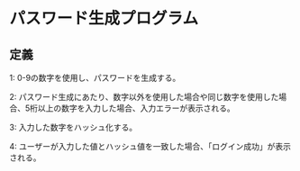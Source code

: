 # パスワード生成プログラム
##  定義
1: 0-9の数字を使用し、パスワードを生成する。

2: パスワード生成にあたり、数字以外を使用した場合や同じ数字を使用した場合、5桁以上の数字を入力した場合、入力エラーが表示される。

3: 入力した数字をハッシュ化する。

4: ユーザーが入力した値とハッシュ値を一致した場合、「ログイン成功」が表示される。
